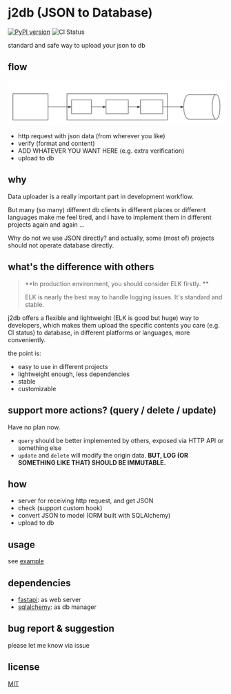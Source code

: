 # j2db (JSON to Database)

[![PyPI version](https://badge.fury.io/py/j2db.svg)](https://badge.fury.io/py/j2db)
![CI Status](https://github.com/williamfzc/j2db/workflows/smoketest/badge.svg)  

standard and safe way to upload your json to db

## flow

![](./docs/pics/json2db.svg)

- http request with json data (from wherever you like)
- verify (format and content)
- ADD WHATEVER YOU WANT HERE (e.g. extra verification)
- upload to db

## why

Data uploader is a really important part in development workflow.

But many (so many) different db clients in different places or different languages ​​make me feel tired, and i have to implement them in different projects again and again ...

Why do not we use JSON directly? and actually, some (most of) projects should not operate database directly.

## what's the difference with others

> **In production environment, you should consider ELK firstly. ** 
>
> ELK is nearly the best way to handle logging issues. It's standard and stable.

j2db offers a flexible and lightweight (ELK is good but huge) way to developers, which makes them upload the specific contents you care (e.g. CI status) to database, in different platforms or languages, more conveniently.

the point is:

- easy to use in different projects
- lightweight enough, less dependencies
- stable
- customizable

## support more actions? (query / delete / update)

Have no plan now. 

- `query` should be better implemented by others, exposed via HTTP API or something else
- `update` and `delete` will modify the origin data. **BUT, LOG (OR SOMETHING LIKE THAT) SHOULD BE IMMUTABLE.**

## how

- server for receiving http request, and get JSON
- check (support custom hook)
- convert JSON to model (ORM built with SQLAlchemy)
- upload to db

## usage

see [example](example/server.py)

## dependencies

- [fastapi](https://github.com/tiangolo/fastapi): as web server
- [sqlalchemy](https://github.com/sqlalchemy/sqlalchemy): as db manager 

## bug report & suggestion

please let me know via issue

## license

[MIT](LICENSE)
